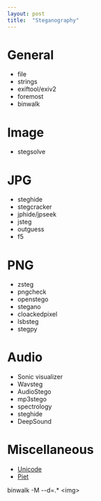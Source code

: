 ```yaml
---
layout: post
title:  "Steganography"
---
```

# General #
- file
- strings
- exiftool/exiv2
- foremost
- binwalk

# Image #
- stegsolve

# JPG #
- steghide
- stegcracker
- jphide/jpseek
- jsteg
- outguess
- f5

# PNG #
- zsteg
- pngcheck
- openstego
- stegano
- cloackedpixel
- lsbsteg
- stegpy

# Audio #
- Sonic visualizer
- Wavsteg
- AudioStego
- mp3stego
- spectrology
- steghide
- DeepSound

# Miscellaneous #
- [Unicode](https://www.irongeek.com/i.php?page=security/unicode-steganography-homoglyph-encoder)
- [Piet](https://www.bertnase.de/npiet/npiet-execute.php)



binwalk -M --d=.* \<img\>